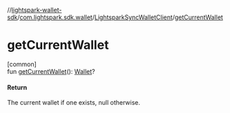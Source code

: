 //[lightspark-wallet-sdk](../../../index.md)/[com.lightspark.sdk.wallet](../index.md)/[LightsparkSyncWalletClient](index.md)/[getCurrentWallet](get-current-wallet.md)

# getCurrentWallet

[common]\
fun [getCurrentWallet](get-current-wallet.md)(): [Wallet](../../com.lightspark.sdk.wallet.model/-wallet/index.md)?

#### Return

The current wallet if one exists, null otherwise.
